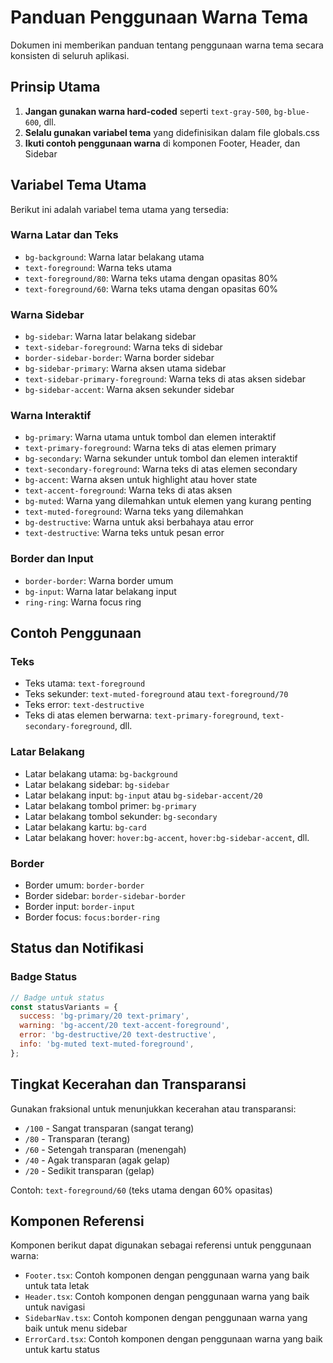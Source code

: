 # Panduan Penggunaan Warna Tema

Dokumen ini memberikan panduan tentang penggunaan warna tema secara konsisten di seluruh aplikasi.

## Prinsip Utama

1. **Jangan gunakan warna hard-coded** seperti `text-gray-500`, `bg-blue-600`, dll.
2. **Selalu gunakan variabel tema** yang didefinisikan dalam file globals.css
3. **Ikuti contoh penggunaan warna** di komponen Footer, Header, dan Sidebar

## Variabel Tema Utama

Berikut ini adalah variabel tema utama yang tersedia:

### Warna Latar dan Teks

- `bg-background`: Warna latar belakang utama
- `text-foreground`: Warna teks utama
- `text-foreground/80`: Warna teks utama dengan opasitas 80%
- `text-foreground/60`: Warna teks utama dengan opasitas 60%

### Warna Sidebar

- `bg-sidebar`: Warna latar belakang sidebar
- `text-sidebar-foreground`: Warna teks di sidebar
- `border-sidebar-border`: Warna border sidebar
- `bg-sidebar-primary`: Warna aksen utama sidebar
- `text-sidebar-primary-foreground`: Warna teks di atas aksen sidebar
- `bg-sidebar-accent`: Warna aksen sekunder sidebar

### Warna Interaktif

- `bg-primary`: Warna utama untuk tombol dan elemen interaktif
- `text-primary-foreground`: Warna teks di atas elemen primary
- `bg-secondary`: Warna sekunder untuk tombol dan elemen interaktif
- `text-secondary-foreground`: Warna teks di atas elemen secondary
- `bg-accent`: Warna aksen untuk highlight atau hover state
- `text-accent-foreground`: Warna teks di atas aksen
- `bg-muted`: Warna yang dilemahkan untuk elemen yang kurang penting
- `text-muted-foreground`: Warna teks yang dilemahkan
- `bg-destructive`: Warna untuk aksi berbahaya atau error
- `text-destructive`: Warna teks untuk pesan error

### Border dan Input

- `border-border`: Warna border umum
- `bg-input`: Warna latar belakang input
- `ring-ring`: Warna focus ring

## Contoh Penggunaan

### Teks

- Teks utama: `text-foreground`
- Teks sekunder: `text-muted-foreground` atau `text-foreground/70`
- Teks error: `text-destructive`
- Teks di atas elemen berwarna: `text-primary-foreground`, `text-secondary-foreground`, dll.

### Latar Belakang

- Latar belakang utama: `bg-background`
- Latar belakang sidebar: `bg-sidebar`
- Latar belakang input: `bg-input` atau `bg-sidebar-accent/20`
- Latar belakang tombol primer: `bg-primary`
- Latar belakang tombol sekunder: `bg-secondary`
- Latar belakang kartu: `bg-card`
- Latar belakang hover: `hover:bg-accent`, `hover:bg-sidebar-accent`, dll.

### Border

- Border umum: `border-border`
- Border sidebar: `border-sidebar-border`
- Border input: `border-input`
- Border focus: `focus:border-ring`

## Status dan Notifikasi

### Badge Status

```jsx
// Badge untuk status
const statusVariants = {
  success: 'bg-primary/20 text-primary',
  warning: 'bg-accent/20 text-accent-foreground',
  error: 'bg-destructive/20 text-destructive',
  info: 'bg-muted text-muted-foreground',
};
```

## Tingkat Kecerahan dan Transparansi

Gunakan fraksional untuk menunjukkan kecerahan atau transparansi:

- `/100` - Sangat transparan (sangat terang)
- `/80` - Transparan (terang)
- `/60` - Setengah transparan (menengah)
- `/40` - Agak transparan (agak gelap)
- `/20` - Sedikit transparan (gelap)

Contoh: `text-foreground/60` (teks utama dengan 60% opasitas)

## Komponen Referensi

Komponen berikut dapat digunakan sebagai referensi untuk penggunaan warna:

- `Footer.tsx`: Contoh komponen dengan penggunaan warna yang baik untuk tata letak
- `Header.tsx`: Contoh komponen dengan penggunaan warna yang baik untuk navigasi
- `SidebarNav.tsx`: Contoh komponen dengan penggunaan warna yang baik untuk menu sidebar
- `ErrorCard.tsx`: Contoh komponen dengan penggunaan warna yang baik untuk kartu status 